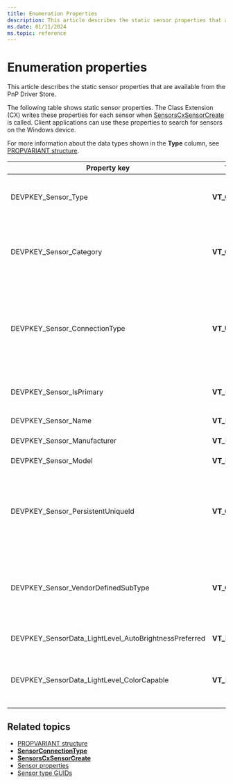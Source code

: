 ```yaml
---
title: Enumeration Properties
description: This article describes the static sensor properties that are available from the PnP Driver Store.
ms.date: 01/11/2024
ms.topic: reference
---
```


# Enumeration properties

This article describes the static sensor properties that are available from the PnP Driver Store.

The following table shows static sensor properties. The Class Extension (CX) writes these properties for each sensor when [SensorsCxSensorCreate](/windows-hardware/drivers/ddi/sensorscx/nf-sensorscx-sensorscxsensorcreate) is called. Client applications can use these properties to search for sensors on the Windows device.

For more information about the data types shown in the **Type** column, see [PROPVARIANT structure](/windows/win32/api/propidlbase/ns-propidlbase-propvariant).

| Property key | Type | Required/Optional | Description |
|---|---|---|---|
| DEVPKEY_Sensor_Type | **VT_CLSID** | Required | A GUID that identifies the type of sensor. For more information about sensor types, see [Sensor type GUIDs](./about-sensor-constants.md). |
| DEVPKEY_Sensor_Category | **VT_CLSID** | Required | The sensor category. This key is for backwards compatibility with Desktop v1 stack, where it's a requirement. |
| DEVPKEY_Sensor_ConnectionType | **VT_UI4** | Optional</br></br>Required for Ambient Light Sensor and Accelerometer | The sensor connection type. Sensor connection types can be integrated, attached, or external.</br></br>For more information, see the **[SensorConnectionType](/windows-hardware/drivers/ddi/sensorsclassextension/ne-sensorsclassextension-__midl___midl_itf_windowssensorclassextension_0000_0000_0002)** enumeration. |
| DEVPKEY_Sensor_IsPrimary | **VT_BOOL** | Optional | An indication that this is the primary sensor. This key has a default value of false, if not set. |
| DEVPKEY_Sensor_Name | **VT_LPWSTR** | Required for custom sensors. | The name of the sensor. |
| DEVPKEY_Sensor_Manufacturer | **VT_LPWSTR** | Required | The manufacturer for the sensor. |
| DEVPKEY_Sensor_Model | **VT_LPWSTR** | Required | The model for the sensor. |
| DEVPKEY_Sensor_PersistentUniqueId | **VT_CLSID** | Required | A GUID that identifies the sensor. This value must be unique for each sensor of the same model on a device. This requirement applies to both internally and externally connected sensors. |
| DEVPKEY_Sensor_VendorDefinedSubType | **VT_CLSID** | Required for custom sensors. | A GUID that identifies a sensor category subtype that was defined by a vendor.</br></br>For non-custom sensors, this key isn't required. |
| DEVPKEY_SensorData_LightLevel_AutoBrightnessPreferred | **VT_BOOL** | Optional | The light sensor is preferred for auto-brightness. |
| DEVPKEY_SensorData_LightLevel_ColorCapable | **VT_BOOL** | Optional</br></br>Required if supporting chromaticity and light temperature. | The light sensor supports light temperature and/or chromaticity x/y. |

## Related topics

- [PROPVARIANT structure](/windows/win32/api/propidlbase/ns-propidlbase-propvariant)
- **[SensorConnectionType](/windows-hardware/drivers/ddi/sensorsclassextension/ne-sensorsclassextension-__midl___midl_itf_windowssensorclassextension_0000_0000_0002)**
- **[SensorsCxSensorCreate](/windows-hardware/drivers/ddi/sensorscx/nf-sensorscx-sensorscxsensorcreate)**
- [Sensor properties](./common-sensor-properties.md)
- [Sensor type GUIDs](./about-sensor-constants.md)
